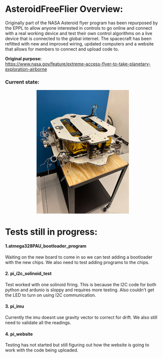 # AsteroidFreeFlier Overview:
Originally part of the NASA Asteroid flyer program has been repurposed by the EPPL to allow anyone interested in controls to go online and connect with a real working device and test their own control algorithms on a live device that is connected to the global internet. The spacecraft has been refitted with new and improved wiring, updated computers and a website that allows for members to connect and upload code to.

**Original purpose:**  
https://www.nasa.gov/feature/extreme-access-flyer-to-take-planetary-exploration-airborne

### Current state:
<p align="center">
  <img width="300px" height="400px" src="https://github.com/danielwilczak101/AsteroidFreeFlier/blob/media/images/craft1010.JPG">
</p>

# Tests still in progress:

#### 1.atmega328PAU_bootloader_program
Waiting on the new board to come in so we can test adding a bootloader with the new chips. We also need to test adding programs to the chips.

#### 2. pi_i2c_solinoid_test  
Test worked with one solinoid firing. This is because the I2C code for both python and ardunio is sloppy and requires more testing. Also couldn't get the LED to turn on using I2C communication.

#### 3. pi_imu  
Currently the imu doesnt use gravity vector to correct for drift. We also still need to validate all the readings.  

#### 4. pi_website  
Testing has not started but still figuring out how the website is going to work with the code being uploaded.  



